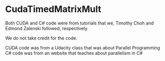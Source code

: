 # CudaTimedMatrixMult

Both CUDA and C# code were from tutorials that we, Timothy Choh and Edmond Zalenski followed, respectively.

We do not take credit for the code.

CUDA code was from a Udacity class that was about Parallel Programming
C# code was from an website that teaches about parallelism in C#